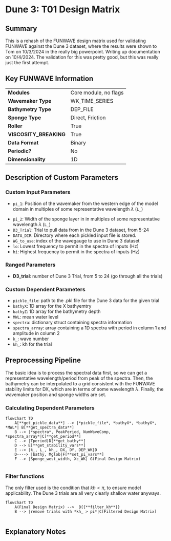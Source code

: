 # Dune 3: T01 Design Matrix

## Summary
This is a rehash of the FUNWAVE design matrix used for validating FUNWAVE against the Dune 3 dataset, where the results were shown to Tom on 10/3/2024 in the really big powerpoint. Writing up documentation on 10/4/2024. The validation for this was pretty good, but this was really just the first attempt.


## Key FUNWAVE Information

| | |
|:---|:----|
| **Modules** | Core module, no flags |
| **Wavemaker Type** | WK_TIME_SERIES |
| **Bathymetry Type** | DEP_FILE |
| **Sponge Type**| Direct, Friction |
| **Roller** | True |
| **VISCOSITY_BREAKING** | True |
| **Data Format** | Binary|
| **Periodic?** | No |
| **Dimensionality** | 1D |

## Description of Custom Parameters
### Custom Input Parameters
* `pi_1`: Position of the wavemaker from the western edge of the model domain in multiples of some representative wavelength $\lambda$ (`L_`)
- `pi_2`: Width of the sponge layer in in multiples of some representative wavelength $\lambda$ (`L_`)
- `D3_Trial`: Trial to pull data from in the Dune 3 dataset, from 5-24
- `DATA_DIR`: Directory where each pickled input file is stored.
- `WG_to_use`: index of the wavegauge to use in Dune 3 dataset
- `lo`: Lowest frequency to permit in the spectra of inputs (Hz)
- `hi`: Highest frequency to permit in the spectra of inputs (Hz)
### Ranged Parameters
- **D3_trial**: number of Dune 3 Trial, from 5 to 24 (go through all the trials)

### Custom Dependent Parameters
- `pickle_file`: path to the .pkl file for the Dune 3 data for the given trial
- `bathyX`: 1D array for the X bathyemtry
- `bathyZ`: 1D array for the bathymetry depth 
- `MWL`: mean water level
- `spectra`: dictionary struct containing spectra information
- `spectra_array`: array containing a 1D spectra with period in column 1 and amplitude in column 2
- `k_`: wave number 
- `kh_`: kh for the trial

## Preprocessing Pipeline
The basic idea is to process the spectral data first, so we can get a representative wavelength/period from peak of the spectra. Then, the bathymetry can be interpolated to a grid consistent with the FUNWAVE stability limits for DX, which are in terms of some wavelength $\lambda$. Finally, the wavemaker position and sponge widths are set.
### Calculating Dependent Parameters
```mermaid
flowchart TD
    A[**get_pickle_data**] --> |*pickle_file*, *bathyX*, *bathyX*, *MWL*| B[**get_spectra_data**]
    B --> |*spectra*, PeakPeriod, NumWaveComp, *spectra_array*|C[**get_period**]
    C --> |Tperiod|D[**get_bathy**]
    D --> E[**get_stability_vars**]
    E --> |k_, L_, kh_, DX, DY, DEP_WK|D
    D----> |bathy, Mglob|F[**set_pi_vars**]
    F --> |Sponge_west_width, Xc_WK| G(Final Design Matrix)
    
```

### Filter functions
The only filter used is the condition that $kh <\pi$, to ensure model applicability. The Dune 3 trials are all very clearly shallow water anyways.

```mermaid
flowchart TD
    A(Final Design Matrix) -->  B{{**filter_kh**}}
    B --> |remove trials with *kh_ > pi*|C[Filtered Design Matrix]
    
```

## Explanatory Notes

